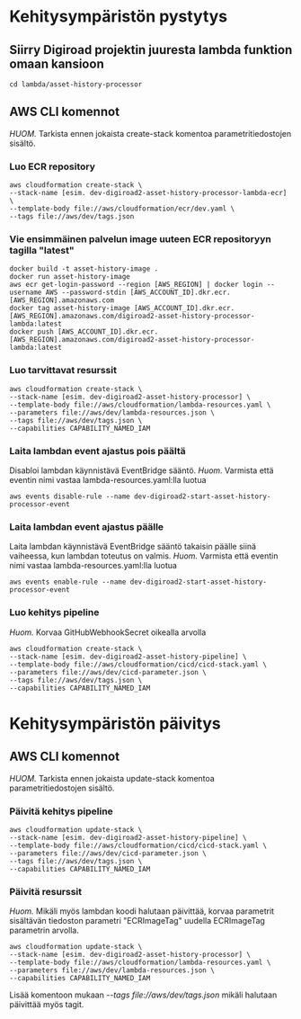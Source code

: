 # Kehitysympäristön pystytys

## Siirry Digiroad projektin juuresta lambda funktion omaan kansioon
```
cd lambda/asset-history-processor
```

## AWS CLI komennot

*HUOM.* Tarkista ennen jokaista create-stack komentoa parametritiedostojen sisältö.

### Luo ECR repository
```
aws cloudformation create-stack \
--stack-name [esim. dev-digiroad2-asset-history-processor-lambda-ecr] \
--template-body file://aws/cloudformation/ecr/dev.yaml \
--tags file://aws/dev/tags.json
```

### Vie ensimmäinen palvelun image uuteen ECR repositoryyn tagilla "latest"
```
docker build -t asset-history-image .
docker run asset-history-image
aws ecr get-login-password --region [AWS_REGION] | docker login --username AWS --password-stdin [AWS_ACCOUNT_ID].dkr.ecr.[AWS_REGION].amazonaws.com
docker tag asset-history-image [AWS_ACCOUNT_ID].dkr.ecr.[AWS_REGION].amazonaws.com/digiroad2-asset-history-processor-lambda:latest
docker push [AWS_ACCOUNT_ID].dkr.ecr.[AWS_REGION].amazonaws.com/digiroad2-asset-history-processor-lambda:latest
```

### Luo tarvittavat resurssit
```
aws cloudformation create-stack \
--stack-name [esim. dev-digiroad2-asset-history-processor] \
--template-body file://aws/cloudformation/lambda-resources.yaml \
--parameters file://aws/dev/lambda-resources.json \
--tags file://aws/dev/tags.json \
--capabilities CAPABILITY_NAMED_IAM
```

### Laita lambdan event ajastus pois päältä
Disabloi lambdan käynnistävä EventBridge sääntö.
*Huom.* Varmista että eventin nimi vastaa lambda-resources.yaml:lla luotua
```
aws events disable-rule --name dev-digiroad2-start-asset-history-processor-event
```

### Laita lambdan event ajastus päälle
Laita lambdan käynnistävä EventBridge sääntö takaisin päälle siinä vaiheessa, kun lambdan toteutus on valmis.
*Huom.* Varmista että eventin nimi vastaa lambda-resources.yaml:lla luotua
```
aws events enable-rule --name dev-digiroad2-start-asset-history-processor-event
```

### Luo kehitys pipeline
*Huom.* Korvaa GitHubWebhookSecret oikealla arvolla
```
aws cloudformation create-stack \
--stack-name [esim. dev-digiroad2-asset-history-pipeline] \ 
--template-body file://aws/cloudformation/cicd/cicd-stack.yaml \
--parameters file://aws/dev/cicd-parameter.json \
--tags file://aws/dev/tags.json \
--capabilities CAPABILITY_NAMED_IAM
```


# Kehitysympäristön päivitys

## AWS CLI komennot

*HUOM.* Tarkista ennen jokaista update-stack komentoa parametritiedostojen sisältö.

### Päivitä kehitys pipeline
```
aws cloudformation update-stack \
--stack-name [esim. dev-digiroad2-asset-history-pipeline] \ 
--template-body file://aws/cloudformation/cicd/cicd-stack.yaml \
--parameters file://aws/dev/cicd-parameter.json \
--tags file://aws/dev/tags.json \
--capabilities CAPABILITY_NAMED_IAM
```

### Päivitä resurssit
*Huom.* Mikäli myös lambdan koodi halutaan päivittää, korvaa parametrit sisältävän tiedoston parametri "ECRImageTag" uudella ECRImageTag parametrin arvolla.
```
aws cloudformation update-stack \
--stack-name [esim. dev-digiroad2-asset-history-processor] \
--template-body file://aws/cloudformation/lambda-resources.yaml \
--parameters file://aws/dev/lambda-resources.json \
--capabilities CAPABILITY_NAMED_IAM
```
Lisää komentoon mukaan *--tags file://aws/dev/tags.json* mikäli halutaan päivittää myös tagit.
